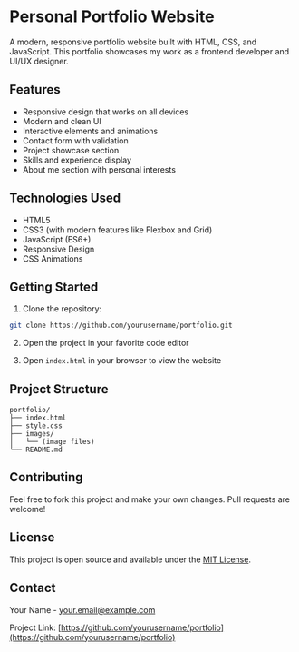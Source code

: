 # Personal Portfolio Website

A modern, responsive portfolio website built with HTML, CSS, and JavaScript. This portfolio showcases my work as a frontend developer and UI/UX designer.

## Features

- Responsive design that works on all devices
- Modern and clean UI
- Interactive elements and animations
- Contact form with validation
- Project showcase section
- Skills and experience display
- About me section with personal interests

## Technologies Used

- HTML5
- CSS3 (with modern features like Flexbox and Grid)
- JavaScript (ES6+)
- Responsive Design
- CSS Animations

## Getting Started

1. Clone the repository:

```bash
git clone https://github.com/yourusername/portfolio.git
```

2. Open the project in your favorite code editor

3. Open `index.html` in your browser to view the website

## Project Structure

```
portfolio/
├── index.html
├── style.css
├── images/
│   └── (image files)
└── README.md
```

## Contributing

Feel free to fork this project and make your own changes. Pull requests are welcome!

## License

This project is open source and available under the [MIT License](LICENSE).

## Contact

Your Name - your.email@example.com

Project Link: [https://github.com/yourusername/portfolio](https://github.com/yourusername/portfolio)
